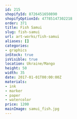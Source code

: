 ```yaml
---
id: 215
shopifyId: 8726451650890
shopifyOptionId: 47785147302218
order: 371
title: Fish Samui
slug: fish-samui
url: art-works/fish-samui
aliases: []
categories:
- graphics
inStock: true
isVisible: true
location: Ukraine/Mango
height: 50
width: 35
date: 2017-01-01T00:00:00Z
materials:
- ink
- marker
- paper
- watercolor
price: 1200
mainImage: samui_fish.jpg
---
```

